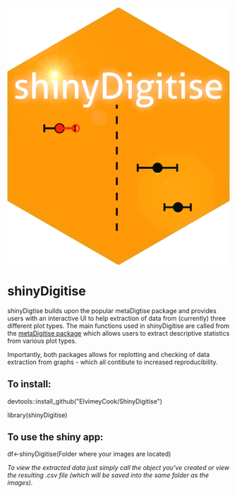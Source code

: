 ![alt text](https://github.com/EIvimeyCook/ShinyDigitise/blob/master/inst/logos/shiny.png)

# shinyDigitise

shinyDigtise builds upon the popular metaDigtise package and provides users with an interactive UI to help extraction of data from (currently) three different plot types.
The main functions used in shinyDigitise are called from the [metaDigitise package](https://besjournals.onlinelibrary.wiley.com/doi/10.1111/2041-210X.13118) which allows users to extract descriptive statistics from various plot types. 

Importantly, both packages allows for replotting and checking of data extraction from graphs - which all contibute to increased reproducibility. 

## To install:

devtools::install_github("EIvimeyCook/ShinyDigitise")

library(shinyDigitise)

## To use the shiny app:

df<-shinyDigitise(Folder where your images are located)

*To view the extracted data just simply call the object you've created or view the resulting .csv file (which will be saved into the same folder as the images).*

